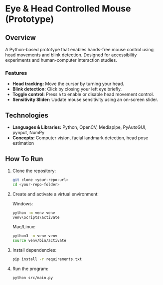 # Eye & Head Controlled Mouse (Prototype)

## Overview
A Python-based prototype that enables hands-free mouse control using head movements and blink detection. Designed for accessibility experiments and human-computer interaction studies.  

### Features
- **Head tracking:** Move the cursor by turning your head.  
- **Blink detection:** Click by closing your left eye briefly.  
- **Toggle control:** Press `h` to enable or disable head movement control.
- **Sensitivity Slider:** Update mouse sensitivity using an on-screen slider.  

## Technologies
- **Languages & Libraries:** Python, OpenCV, Mediapipe, PyAutoGUI, pynput, NumPy  
- **Concepts:** Computer vision, facial landmark detection, head pose estimation

## How To Run
1. Clone the repository:
   ```bash
   git clone <your-repo-url>
   cd <your-repo-folder>
   ```
2. Create and activate a virtual environment:

    Windows: 
    ```bash
    python -m venv venv
    venv\Scripts\activate
    ```

    Mac/Linux: 
    ```bash
    python3 -m venv venv
    source venv/bin/activate
    ```
3. Install dependencies:
    ```bash
    pip install -r requirements.txt
    ```
4. Run the program:
    ```bash
    python src/main.py
    ```